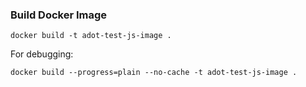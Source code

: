 ### Build Docker Image

```shell
docker build -t adot-test-js-image .
```

For debugging:
```shell
docker build --progress=plain --no-cache -t adot-test-js-image .
```